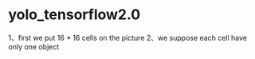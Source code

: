 # yolo_tensorflow2.0
1、first we put 16 * 16 cells on the picture
2、we suppose each cell have only one object
